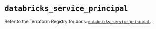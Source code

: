 # `databricks_service_principal`

Refer to the Terraform Registry for docs: [`databricks_service_principal`](https://registry.terraform.io/providers/databricks/databricks/1.45.0/docs/resources/service_principal).
